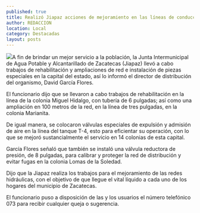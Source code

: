 ```yaml
---
published: true
title: Realizó Jiapaz acciones de mejoramiento en las líneas de conducción de Zacatecas
author: REDACCION
location: Local
category: Destacadas
layout: posts
---
```


![](http://i.imgur.com/laiQYapm.jpg)A fin de brindar un mejor servicio a la población, la Junta Intermunicipal de Agua Potable y Alcantarillado de Zacatecas (Jiapaz) llevó a cabo trabajos de rehabilitación y ampliaciones de red e instalación de piezas especiales en la capital del estado, así lo informó el director de distribución del organismo, David García Flores.
 
El funcionario dijo que se llevaron a cabo trabajos de rehabilitación en la línea de la colonia Miguel Hidalgo, con tubería de 6 pulgadas; así  como una ampliación en 100 metros de la red, en la línea de tres pulgadas, en la colonia Marianita.
 
De igual manera, se colocaron válvulas especiales de expulsión y admisión de aire en la línea del tanque T-4, esto para eficientar su operación, con lo que se mejoró sustancialmente el servicio en 14 colonias de esta capital.
 
García Flores señaló que también se instaló una válvula reductora de presión, de 8 pulgadas, para calibrar y proteger la red de distribución y evitar fugas en la colonia Lomas de la Soledad.
 
Dijo que la Jiapaz realiza los trabajos para el mejoramiento de las redes hidráulicas, con el objetivo de que llegue el vital líquido a  cada uno de los hogares del municipio de Zacatecas.
 
El funcionario puso a disposición de las y los usuarios el número telefónico 073 para recibir cualquier queja o sugerencia.
